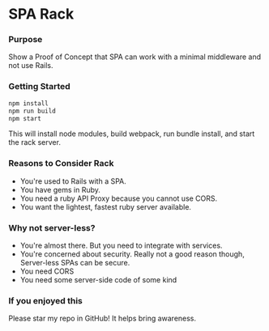 # SPA Rack

### Purpose

Show a Proof of Concept that SPA can work with a minimal middleware and not use Rails.

### Getting Started

```sh
npm install
npm run build
npm start
```

This will install node modules, build webpack, run bundle install, and start the rack server.

### Reasons to Consider Rack

- You're used to Rails with a SPA.
- You have gems in Ruby.
- You need a ruby API Proxy because you cannot use CORS.
- You want the lightest, fastest ruby server available.

### Why not server-less?

- You're almost there. But you need to integrate with services.
- You're concerned about security. Really not a good reason though, Server-less SPAs can be secure.
- You need CORS
- You need some server-side code of some kind

### If you enjoyed this

Please star my repo in GitHub!
It helps bring awareness.
